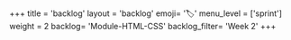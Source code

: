 +++
title = 'backlog'
layout = 'backlog'
emoji= '🏷️'
menu_level = ['sprint']
weight = 2
backlog= 'Module-HTML-CSS'
backlog_filter= 'Week 2'
+++


